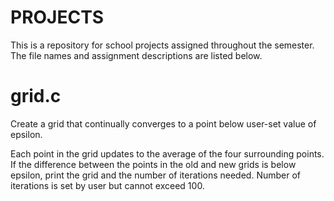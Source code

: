 PROJECTS
========
This is a repository for school projects assigned throughout the semester. The file names and assignment descriptions are listed below.

grid.c
========
Create a grid that continually converges to a point below user-set value of epsilon.

Each point in the grid updates to the average of the four surrounding points. If the difference between the points in the old and new grids is below epsilon, print the grid and the number of iterations needed. Number of iterations is set by user but cannot exceed 100.
